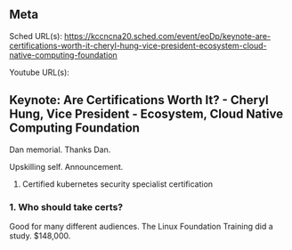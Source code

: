 ## Meta
Sched URL(s): https://kccncna20.sched.com/event/eoDp/keynote-are-certifications-worth-it-cheryl-hung-vice-president-ecosystem-cloud-native-computing-foundation

Youtube URL(s):

## Keynote: Are Certifications Worth It? - Cheryl Hung, Vice President - Ecosystem, Cloud Native Computing Foundation
Dan memorial. Thanks Dan.

Upskilling self. Announcement.

1. Certified kubernetes security specialist certification

### 1. Who should take certs?
Good for many different audiences. The Linux Foundation Training did a study. $148,000.

